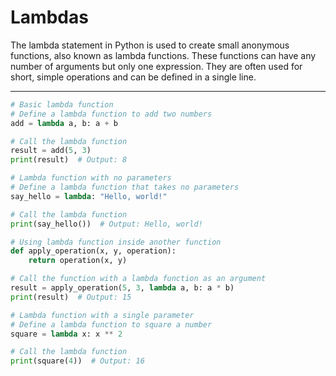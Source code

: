 # Lambdas

The lambda statement in Python is used to create small anonymous functions, also known as lambda functions. These functions can have any number of arguments but only one expression. They are often used for short, simple operations and can be defined in a single line.

---

```python
# Basic lambda function
# Define a lambda function to add two numbers
add = lambda a, b: a + b

# Call the lambda function
result = add(5, 3)
print(result)  # Output: 8

# Lambda function with no parameters
# Define a lambda function that takes no parameters
say_hello = lambda: "Hello, world!"

# Call the lambda function
print(say_hello())  # Output: Hello, world!

# Using lambda function inside another function
def apply_operation(x, y, operation):
    return operation(x, y)

# Call the function with a lambda function as an argument
result = apply_operation(5, 3, lambda a, b: a * b)
print(result)  # Output: 15

# Lambda function with a single parameter
# Define a lambda function to square a number
square = lambda x: x ** 2

# Call the lambda function
print(square(4))  # Output: 16
```